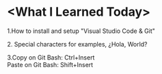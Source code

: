<p>
<h1>&lt;What I Learned Today&gt;</h1>
</p>
<p>1.How to install and setup &quot;Visual Studio Code &amp; Git&quot;</p>
<p>2. Special characters for examples&#44; &#191;Hola, World&#63;</p>
<p>3.Copy on Git Bash&#58; Ctrl&#43;Insert<br>
Paste on Git Bash&#58; Shift&#43;Insert</p>
